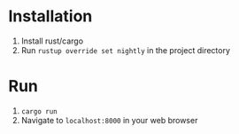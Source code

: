 # Installation
1. Install rust/cargo
2. Run `rustup override set nightly` in the project directory

# Run
1. `cargo run`
2. Navigate to `localhost:8000` in your web browser
